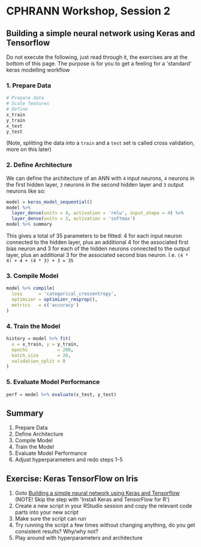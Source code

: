 CPHRANN Workshop, Session 2
================

Building a simple neural network using Keras and Tensorflow
-----------------------------------------------------------

Do not execute the following, just read through it, the exercises are at the bottom of this page. The purpose is for you to get a feeling for a 'standard' keras modelling workflow

### 1. Prepare Data

``` r
# Prepare data
# Scale features
# Define
x_train
y_train
x_test
y_test
```

(Note, splitting the data into a `train` and a `test` set is called cross validation, more on this later)

### 2. Define Architecture

We can define the architecture of an ANN with `4` input neurons, `4` neurons in the first hidden layer, `3` neurons in the second hidden layer and `3` output neurons like so:

``` r
model = keras_model_sequential()
model %>% 
  layer_dense(units = 4, activation = 'relu', input_shape = 4) %>% 
  layer_dense(units = 3, activation = 'softmax')
model %>% summary
```

This gives a total of 35 parameters to be fitted: 4 for each input neuron connected to the hidden layer, plus an additional 4 for the associated first bias neuron and 3 for each of the hidden neurons connected to the output layer, plus an additional 3 for the associated second bias neuron. I.e. `(4 * 4) + 4 + (4 * 3) + 3 = 35`

### 3. Compile Model

``` r
model %>% compile(
  loss      = 'categorical_crossentropy',
  optimizer = optimizer_rmsprop(),
  metrics   = c('accuracy')
)
```

### 4. Train the Model

``` r
history = model %>% fit(
  x = x_train, y = y_train,
  epochs           = 200,
  batch_size       = 20,
  validation_split = 0
)
```

### 5. Evaluate Model Performance

``` r
perf = model %>% evaluate(x_test, y_test)
```

Summary
-------

1.  Prepare Data
2.  Define Architecture
3.  Compile Model
4.  Train the Model
5.  Evaluate Model Performance
6.  Adjust hyperparameters and redo steps 1-5

Exercise: Keras TensorFlow on Iris
----------------------------------

1.  Goto [Building a simple neural network using Keras and Tensorflow](https://github.com/leonjessen/keras_tensorflow_on_iris) (NOTE! Skip the step with 'Install Keras and TensorFlow for R')
2.  Create a new script in your RStudio session and copy the relevant code parts into your new script
3.  Make sure the script can run
4.  Try running the script a few times without changing anything, do you get consistent results? Why/why not?
5.  Play around with hyperparameters and architecture
